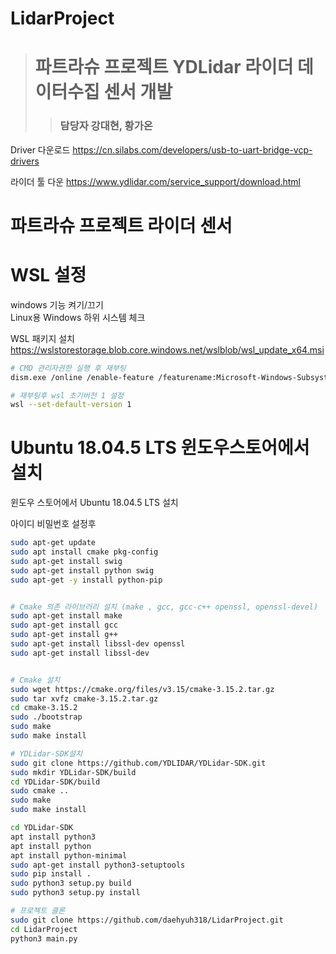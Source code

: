 # LidarProject

> # 파트라슈 프로젝트 YDLidar 라이더 데이터수집 센서 개발
> > ### 담당자 강대현, 황가온


Driver 다운로드
https://cn.silabs.com/developers/usb-to-uart-bridge-vcp-drivers

라이더 툴 다운
https://www.ydlidar.com/service_support/download.html

# 파트라슈 프로젝트 라이더 센서

# WSL 설정
windows 기능 켜기/끄기   
Linux용 Windows 하위 시스템 체크

WSL 패키지 설치
https://wslstorestorage.blob.core.windows.net/wslblob/wsl_update_x64.msi

```bash
# CMD 관리자권한 실행 후 재부팅
dism.exe /online /enable-feature /featurename:Microsoft-Windows-Subsystem-Linux /all /norestart
```

```bash
# 재부팅후 wsl 초기버전 1 설정
wsl --set-default-version 1
```
# Ubuntu 18.04.5 LTS 윈도우스토어에서 설치
윈도우 스토어에서 Ubuntu 18.04.5 LTS 설치

아이디 비밀번호 설정후

```bash
sudo apt-get update
sudo apt install cmake pkg-config
sudo apt-get install swig
sudo apt-get install python swig
sudo apt-get -y install python-pip


# Cmake 의존 라이브러리 설치 (make , gcc, gcc-c++ openssl, openssl-devel)
sudo apt-get install make
sudo apt-get install gcc 
sudo apt-get install g++
sudo apt-get install libssl-dev openssl
sudo apt-get install libssl-dev


# Cmake 설치
sudo wget https://cmake.org/files/v3.15/cmake-3.15.2.tar.gz
sudo tar xvfz cmake-3.15.2.tar.gz
cd cmake-3.15.2
sudo ./bootstrap
sudo make
sudo make install

# YDLidar-SDK설치
sudo git clone https://github.com/YDLIDAR/YDLidar-SDK.git
sudo mkdir YDLidar-SDK/build
cd YDLidar-SDK/build
sudo cmake ..
sudo make
sudo make install

cd YDLidar-SDK
apt install python3
apt install python
apt install python-minimal
sudo apt-get install python3-setuptools
sudo pip install .
sudo python3 setup.py build
sudo python3 setup.py install

# 프로젝트 클론
sudo git clone https://github.com/daehyuh318/LidarProject.git   
cd LidarProject
python3 main.py 
```

